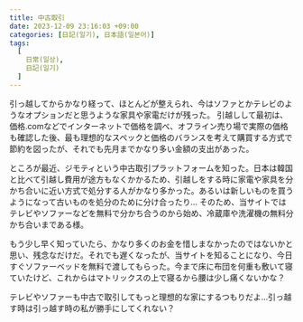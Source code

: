 ```yaml
---
title: 中古取引
date: 2023-12-09 23:16:03 +09:00
categories: [日記(일기), 日本語(일본어)]
tags:
  [
    日常(일상),
    日記(일기)
  ]
---
```

引っ越してからかなり経って、ほとんどが整えられ、今はソファとかテレビのようなオプションだと思うような家具や家電だけが残った。
引越しして最初は、価格.comなどでインターネットで価格を調べ、オフライン売り場で実際の価格も確認した後、最も理想的なスペックと価格のバランスを考えて購買する方式で節約を図ったが、それでも先月までかなり多い金額の支出があった。

ところが最近、ジモティという中古取引プラットフォームを知った。日本は韓国と比べて引越し費用が途方もなくかかるため、引越しをする時に家電や家具を分かち合いに近い方式で処分する人がかなり多かった。あるいは新しいものを買うようになって古いものを処分のために分け合ったり…
そのため、当サイトではテレビやソファーなどを無料で分かち合うのから始め、冷蔵庫や洗濯機の無料分かち合いまである様。

もう少し早く知っていたら、かなり多くのお金を惜しまなかったのではないかと思い、残念なだけだ。それでも遅くなったが、当サイトを知ることになり、今日すぐソファーベッドを無料で渡してもらった。今まで床に布団を何重も敷いて寝ていたけど、これからはマトリックスの上で寝るから腰は少し痛くないかな？

テレビやソファーも中古で取引してもっと理想的な家にするつもりだよ…引っ越す時は引っ越す時の私が勝手にしてくれない？